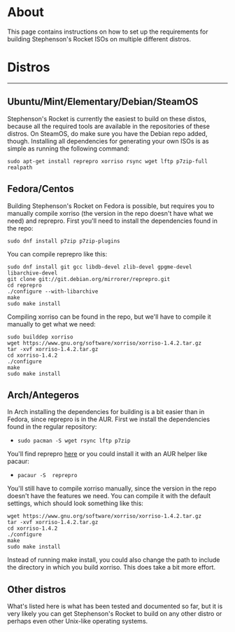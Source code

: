 # About
This page contains instructions on how to set up the requirements for building Stephenson's Rocket ISOs on multiple different distros.
# Distros
***

## Ubuntu/Mint/Elementary/Debian/SteamOS
Stephenson's Rocket is currently the easiest to build on these distos, because all the required tools are available in the repositories of these distros. On SteamOS, do make sure you have the Debian repo added, though. Installing all dependencies for generating your own ISOs is as simple as running the following command:

`sudo apt-get install reprepro xorriso rsync wget lftp p7zip-full realpath`

## Fedora/Centos
Building Stephenson's Rocket on Fedora is possible, but requires you to manually compile xorriso (the version in the repo doesn't have what we need) and reprepro. First you'll need to install the dependencies found in the repo:

`sudo dnf install p7zip p7zip-plugins`

You can compile reprepro like this:
````
sudo dnf install git gcc libdb-devel zlib-devel gpgme-devel libarchive-devel
git clone git://git.debian.org/mirrorer/reprepro.git
cd reprepro
./configure --with-libarchive
make
sudo make install
````

Compiling xorriso can be found in the repo, but we'll have to compile it manually to get what we need:
````
sudo builddep xorriso
wget https://www.gnu.org/software/xorriso/xorriso-1.4.2.tar.gz
tar -xvf xorriso-1.4.2.tar.gz
cd xorriso-1.4.2
./configure
make
sudo make install
````

## Arch/Antegeros
In Arch installing the dependencies for building is a bit easier than in Fedora, since reprepro is in the AUR. First we install the dependencies found in the regular repository:

- `sudo pacman -S wget rsync lftp p7zip`

You'll find reprepro [here](https://aur.archlinux.org/packages/reprepro/) or you could install it with an AUR helper like pacaur:

- `pacaur -S  reprepro`

You'll still have to compile xorriso manually, since the version in the repo doesn't have the features we need. You can compile it with the default settings, which should look something like this:

````
wget https://www.gnu.org/software/xorriso/xorriso-1.4.2.tar.gz
tar -xvf xorriso-1.4.2.tar.gz
cd xorriso-1.4.2
./configure
make
sudo make install
````

Instead of running make install, you could also change the path to include the directory in which you build xorriso. This does take a bit more effort.

## Other distros
What's listed here is what has been tested and documented so far, but it is very likely you can get Stephenson's Rocket to build on any other distro or perhaps even other Unix-like operating systems.
